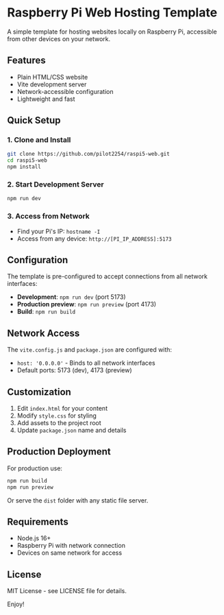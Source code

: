 # Raspberry Pi Web Hosting Template

A simple template for hosting websites locally on Raspberry Pi, accessible from other devices on your network.

## Features

- Plain HTML/CSS website
- Vite development server
- Network-accessible configuration
- Lightweight and fast

## Quick Setup

### 1. Clone and Install
```bash
git clone https://github.com/pilot2254/raspi5-web.git
cd raspi5-web
npm install
```

### 2. Start Development Server
```bash
npm run dev
```

### 3. Access from Network
- Find your Pi's IP: `hostname -I`
- Access from any device: `http://[PI_IP_ADDRESS]:5173`

## Configuration

The template is pre-configured to accept connections from all network interfaces:

- **Development**: `npm run dev` (port 5173)
- **Production preview**: `npm run preview` (port 4173)
- **Build**: `npm run build`

## Network Access

The `vite.config.js` and `package.json` are configured with:
- `host: '0.0.0.0'` - Binds to all network interfaces
- Default ports: 5173 (dev), 4173 (preview)

## Customization

1. Edit `index.html` for your content
2. Modify `style.css` for styling
3. Add assets to the project root
4. Update `package.json` name and details

## Production Deployment

For production use:
```bash
npm run build
npm run preview
```

Or serve the `dist` folder with any static file server.

## Requirements

- Node.js 16+
- Raspberry Pi with network connection
- Devices on same network for access

## License

MIT License - see LICENSE file for details.

Enjoy!
